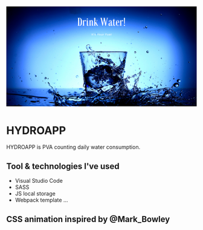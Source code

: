# ![cover](/public/og.png)

# HYDROAPP

HYDROAPP is PVA counting daily water consumption.

## Tool & technologies I've used

- Visual Studio Code
- SASS
- JS local storage
- Webpack template
...

## CSS animation inspired by @Mark_Bowley
